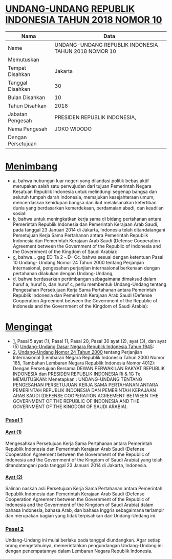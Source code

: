 # [UNDANG-UNDANG REPUBLIK INDONESIA TAHUN 2018 NOMOR 10](http://example.org/legal/document/uu/2018/10)

| Nama | Data |
| ------ | ----- |
|Name|UNDANG-UNDANG REPUBLIK INDONESIA TAHUN 2018 NOMOR 10|
|Memutuskan||
|Tempat Disahkan|Jakarta|
|Tanggal Disahkan|30|
|Bulan Disahkan|10|
|Tahun Disahkan|2018|
|Jabatan Pengesah|PRESIDEN REPUBLIK INDONESIA,|
|Nama Pengesah|JOKO WIDODO|
|Dengan Persetujuan||
# [Menimbang](http://example.org/legal/document/uu/2018/10/menimbang)

* [a.](http://example.org/legal/document/uu/2018/10/menimbang/point/a) bahwa hubungan luar negeri yang dilandasi politik bebas aktif merupakan salah satu perwujudan dari tujuan Pemerintah Negara Kesatuan Republik Indonesia untuk melindungi segenap bangsa dan seluruh tumpah darah Indonesia, memajukan kesejahteraan umum, mencerdaskan kehidupan bangsa dan ikut melaksanakan ketertiban dunia yang berdasarkan kemerdekaan, perdamaian abadi, dan keadilan sosial:
* [b.](http://example.org/legal/document/uu/2018/10/menimbang/point/b) bahwa untuk meningkatkan kerja sama di bidang pertahanan antara Pemerintah Republik Indonesia dan Pemerintah Kerajaan Arab Saudi, pada tanggal 23 Januari 2014 di Jakarta, Indonesia telah ditandatangani Persetujuan Kerja Sama Pertahanan antara Pemerintah Republik Indonesia dan Pemerintah Kerajaan Arab Saudi (Defense Cooperation Agreement between the Government of the Republic of Indonesia and the Government of the Kingdom of Saudi Arabia):
* [c.](http://example.org/legal/document/uu/2018/10/menimbang/point/c) bahwa... gag ED Ta 2 -.D- Cc. bahwa sesuai dengan ketentuan Pasal 10 Undang- Undang Nomor 24 Tahun 2000 tentang Perjanjian Internasional, pengesahan perjanjian internasional berkenaan dengan pertahanan dilakukan dengan Undang-Undang,
* [d.](http://example.org/legal/document/uu/2018/10/menimbang/point/d) bahwa berdasarkan pertimbangan sebagaimana dimaksud dalam huruf a, huruf b, dan huruf c, perlu membentuk Undang-Undang tentang Pengesahan Persetujuan Kerja Sama Pertahanan antara Pemerintah Republik Indonesia dan Pemerintah Kerajaan Arab Saudi (Defense Cooperation Agreement between the Government of the Republic of Indonesia and the Government of the Kingdom of Saudi Arabia):
# [Mengingat](http://example.org/legal/document/uu/2018/10/mengingat)

* [1.](http://example.org/legal/document/uu/2018/10/mengingat/point/0001) Pasal 5 ayat (1), Pasal 11, Pasal 20, Pasal 30 ayat (2), ayat (3), dan ayat (5) [Undang-Undang Dasar Negara Republik Indonesia Tahun 1945](http://example.org/legal/document/uu):
* [2.](http://example.org/legal/document/uu/2018/10/mengingat/point/0002) [Undang-Undang Nomor 24 Tahun 2000](http://example.org/legal/document/uu/2000/24) tentang Perjanjian Internasional (Lembaran Negara Republik Indonesia Tahun 2000 Nomor 185, Tambahan Lembaran Negara Republik Indonesia Nomor 4012): Dengan Persetujuan Bersama DEWAN PERWAKILAN RAKYAT REPUBLIK INDONESIA dan PRESIDEN REPUBLIK INDONESIA Ri & 1G Te MEMUTUSKAN: Menetapkan : UNDANG-UNDANG TENTANG PENGESAHAN PERSETUJUAN KERJA SAMA PERTAHANAN ANTARA PEMERINTAH REPUBLIK INDONESIA DAN PEMERINTAH KERAJAAN ARAB SAUDI (DEFENSE COOPERATION AGREEMENT BETWEEN THE GOVERNMENT OF THE REPUBLIC OF INDONESIA AND THE GOVERNMENT OF THE KINGDOM OF SAUDI ARABIA).

### [Pasal 1](http://example.org/legal/document/uu/2018/10/pasal/0001)

#### [Ayat (1)](http://example.org/legal/document/uu/2018/10/pasal/0001/version/20181030/ayat/0001)
Mengesahkan Persetujuan Kerja Sama Pertahanan antara Pemerintah Republik Indonesia dan Pemerintah Kerajaan Arab Saudi (Defense Cooperation Agreement between the Government of the Republic of Indonesia and the Government of the Kingdom of Saudi Arabia) yang telah ditandatangani pada tanggal 23 Januari 2014 di Jakarta, Indonesia.

#### [Ayat (2)](http://example.org/legal/document/uu/2018/10/pasal/0001/version/20181030/ayat/0002)
Salinan naskah asli Persetujuan Kerja Sama Pertahanan antara Pemerintah Republik Indonesia dan Pemerintah Kerajaan Arab Saudi (Defense Cooperation Agreement between the Government of the Republic of Indonesia and the Government of the Kingdom of Saudi Arabia) dalam bahasa Indonesia, bahasa Arab, dan bahasa Inggris sebagaimana terlampir dan merupakan bagian yang tidak terpisahkan dari Undang-Undang ini.


### [Pasal 2](http://example.org/legal/document/uu/2018/10/pasal/0002)
Undang-Undang ini mulai berlaku pada tanggal diundangkan. Agar setiap orang mengetahuinya, memerintahkan pengundangan Undang-Undang ini dengan penempatannya dalam Lembaran Negara Republik Indonesia.
